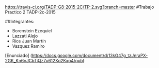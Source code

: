 https://travis-ci.org/TADP-G8-2015-2C/TP-2.svg?branch=master
#Trabajo Practico 2 TADP-2c-2015

##Integrantes: 
* Borenstein Ezequiel
* Lazzati Alejo 
* Rios Juan Martín
* Vazquez Ramiro

[Enunciado] (https://docs.google.com/document/d/13kG47g_tzJnraPX-2GK_Kn6nJCbTiQz7u612Xo2Kxp4/pub)
